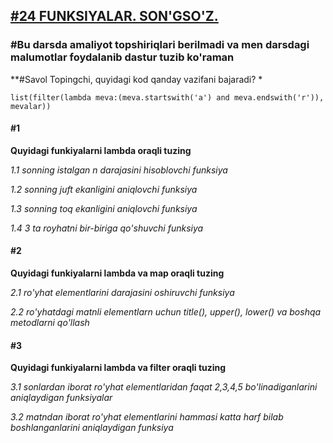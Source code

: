 [<h2>#24 FUNKSIYALAR. SON'GSO'Z.</h2>](https://python.sariq.dev/function/24-lambda)


**<h3>#Bu darsda amaliyot topshiriqlari berilmadi va men darsdagi malumotlar foydalanib dastur tuzib ko'raman </h3>**

**#Savol Topingchi, quyidagi kod qanday vazifani bajaradi? *

```
list(filter(lambda meva:(meva.startswith('a') and meva.endswith('r')), mevalar))
```

**<h4>#1</h4>**
**Quyidagi funkiyalarni lambda oraqli tuzing**

*1.1 sonning istalgan n darajasini hisoblovchi funksiya*

*1.2 sonning juft ekanligini aniqlovchi funksiya*

*1.3 sonning toq ekanligini aniqlovchi funksiya*

*1.4 3 ta royhatni bir-biriga qo'shuvchi funksiya*

**<h4>#2</h4>**
**Quyidagi funkiyalarni lambda va map oraqli tuzing**

*2.1 ro'yhat elementlarini darajasini oshiruvchi funksiya*

*2.2 ro'yhatdagi matnli elementlarn uchun title(), upper(), lower() va boshqa metodlarni qo'llash*

**<h4>#3</h4>**
**Quyidagi funkiyalarni lambda va filter oraqli tuzing**

*3.1 sonlardan iborat ro'yhat elementlaridan faqat 2,3,4,5 bo'linadiganlarini aniqlaydigan funksiyalar*

*3.2 matndan iborat ro'yhat elementlarini hammasi katta harf bilab boshlanganlarini aniqlaydigan funksiya*
